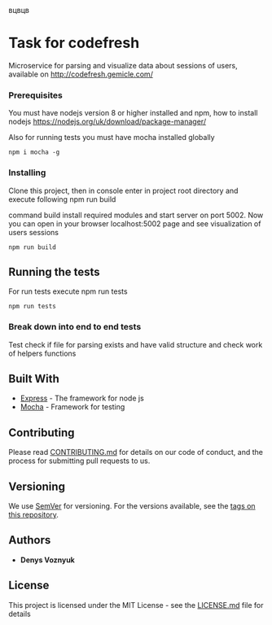 вцвцв
# Task for codefresh

Microservice for parsing and visualize data about sessions of users, available on http://codefresh.gemicle.com/

### Prerequisites

You must have nodejs version 8 or higher installed and npm, how to install nodejs https://nodejs.org/uk/download/package-manager/

Also for running tests you must have mocha installed globally 

```
npm i mocha -g
```

### Installing

Clone this project, then in console enter in project root directory and execute following npm run build

command build install required modules and start server on port 5002. Now you can open in your browser localhost:5002
 page and see visualization of users sessions

```
npm run build
```

## Running the tests

For run tests execute npm run tests
```
npm run tests
```

### Break down into end to end tests

Test check if file for parsing exists and have valid structure and check 
work of helpers functions

## Built With

* [Express](http://expressjs.com/) - The framework for node js
* [Mocha](https://mochajs.org/) - Framework for testing

## Contributing

Please read [CONTRIBUTING.md](https://gist.github.com/PurpleBooth/b24679402957c63ec426) for details on our code of conduct, and the process for submitting pull requests to us.

## Versioning

We use [SemVer](http://semver.org/) for versioning. For the versions available, see the [tags on this repository](https://github.com/your/project/tags). 

## Authors

* **Denys Voznyuk** 

## License

This project is licensed under the MIT License - see the [LICENSE.md](LICENSE.md) file for details
